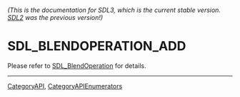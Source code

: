 ###### (This is the documentation for SDL3, which is the current stable version. [SDL2](https://wiki.libsdl.org/SDL2/) was the previous version!)
# SDL_BLENDOPERATION_ADD

Please refer to [SDL_BlendOperation](SDL_BlendOperation) for details.

----
[CategoryAPI](CategoryAPI), [CategoryAPIEnumerators](CategoryAPIEnumerators)

